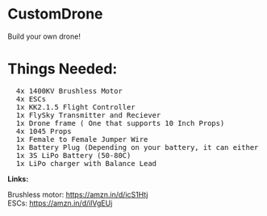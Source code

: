 # CustomDrone

Build your own drone!


# Things Needed:
<pre>
  4x 1400KV Brushless Motor
  4x ESCs
  1x KK2.1.5 Flight Controller
  1x FlySky Transmitter and Reciever
  1x Drone frame ( One that supports 10 Inch Props)
  4x 1045 Props
  1x Female to Female Jumper Wire
  1x Battery Plug (Depending on your battery, it can either be XT30 or XT60 or XT90)
  1x 3S LiPo Battery (50-80C)
  1x LiPo charger with Balance Lead
</pre>

**Links:**

Brushless motor: https://amzn.in/d/icS1Htj <br>
ESCs: https://amzn.in/d/ilVgEUj <br>

